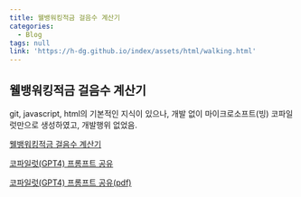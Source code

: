 ```yaml
---
title: 웰뱅워킹적금 걸음수 계산기
categories:
  - Blog
tags: null
link: 'https://h-dg.github.io/index/assets/html/walking.html'
---
```


## 웰뱅워킹적금 걸음수 계산기

git, javascript, html의 기본적인 지식이 있으나, 개발 없이 마이크로소프트(빙) 코파일럿만으로 생성하였고, 개발행위 없었음.

[웰뱅워킹적금 걸음수 계산기](https://h-dg.github.io/index/assets/html/walking.html)

[코파일럿(GPT4) 프롬프트 공유](https://sl.bing.net/j8zsDC6sM0a)

[코파일럿(GPT4) 프롬프트 공유(pdf)](https://h-dg.github.io/index/assets/pdf/walking_chats.pdf)
